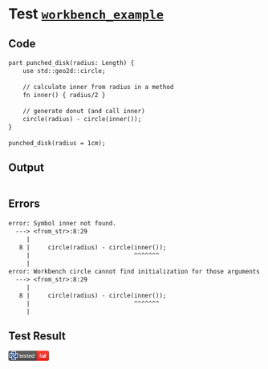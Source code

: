 # Test [`workbench_example`](/doc/structure/functions.md#L98)

## Code

```µcad
part punched_disk(radius: Length) {
    use std::geo2d::circle;

    // calculate inner from radius in a method
    fn inner() { radius/2 }

    // generate donut (and call inner)
    circle(radius) - circle(inner());
}

punched_disk(radius = 1cm);

```

## Output

```,plain
```

## Errors

```,plain
error: Symbol inner not found.
  ---> <from_str>:8:29
     |
   8 |     circle(radius) - circle(inner());
     |                             ^^^^^^^
     |
error: Workbench circle cannot find initialization for those arguments
  ---> <from_str>:8:29
     |
   8 |     circle(radius) - circle(inner());
     |                             ^^^^^^^
     |
```

## Test Result

![FAIL](/doc/structure/.test/workbench_example.png)
